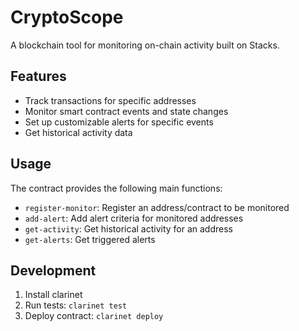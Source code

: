 # CryptoScope

A blockchain tool for monitoring on-chain activity built on Stacks.

## Features
- Track transactions for specific addresses
- Monitor smart contract events and state changes
- Set up customizable alerts for specific events
- Get historical activity data

## Usage
The contract provides the following main functions:
- `register-monitor`: Register an address/contract to be monitored
- `add-alert`: Add alert criteria for monitored addresses
- `get-activity`: Get historical activity for an address
- `get-alerts`: Get triggered alerts

## Development
1. Install clarinet
2. Run tests: `clarinet test`
3. Deploy contract: `clarinet deploy`
